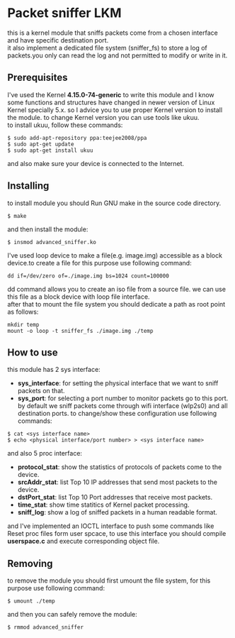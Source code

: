 # Packet sniffer LKM
this is a kernel module that sniffs packets come from a chosen interface and have specific destination port.  
it also implement a dedicated file system (sniffer_fs) to store a log of packets.you only can read the log and not permitted 
to modify or write in it.
## Prerequisites
I've used the Kernel <b>4.15.0-74-generic</b> to write this module and I know some functions and structures have changed 
in newer version of Linux Kernel specially 5.x. so I advice you to use proper Kernel version to install the module. to change Kernel version you can use tools like
ukuu.  
to install ukuu, follow these commands:  
```
$ sudo add-apt-repository ppa:teejee2008/ppa
$ sudo apt-get update
$ sudo apt-get install ukuu
```
and also make sure your device is connected to the Internet.
## Installing 
to install module you should Run GNU make in the source code directory.  
```
$ make
```
and then install the module:
```
$ insmod advanced_sniffer.ko
```
I've used loop device to make a file(e.g. image.img) accessible as a block device.to create a file for this purpose use following command:
```
dd if=/dev/zero of=./image.img bs=1024 count=100000
```
dd command allows you to create an iso file from a source file. we can use this file as a block device with loop 
file interface.  
after that to mount the file system you should dedicate a path as root point as follows:
```
mkdir temp
mount -o loop -t sniffer_fs ./image.img ./temp
```
## How to use
this module has 2 sys interface:  
* <b>sys_interface</b>: for setting the physical interface that we want to sniff packets on that.
* <b>sys_port</b>: for selecting a port number to monitor packets go to this port.
by default we sniff packets come through wifi interface (wlp2s0) and all destination ports. to change/show these configuration
use following commands:
```
$ cat <sys interface name> 
$ echo <physical interface/port number> > <sys interface name>
```
and also 5 proc interface:
* <b>protocol_stat</b>: show the statistics of protocols of packets come to the device.
* <b>srcAddr_stat</b>: list Top 10 IP addresses that send most packets to the device.
* <b>dstPort_stat</b>: list Top 10 Port addresses that receive most packets.
* <b>time_stat</b>: show time statitics of Kernel packet processing.
* <b>sniff_log</b>: show a log of sniffed packets in a human readable format.  

and I've implemented an IOCTL interface to push some commands like Reset proc files form user spcace, to use this 
interface you should compile <b>userspace.c</b> and execute corresponding object file.  
## Removing
to remove the module you should first umount the file system, for this purpose use following command:
```
$ umount ./temp
```
and then you can safely remove the module:
```
$ rmmod advanced_sniffer
```













